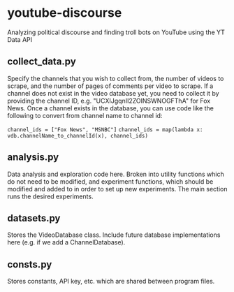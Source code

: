 # youtube-discourse
Analyzing political discourse and finding troll bots on YouTube using the YT Data API

## collect_data.py
Specify the channels that you wish to collect from, the number of videos to scrape, and the number of pages of comments per video to scrape. 
If a channel does not exist in the video database yet, you need to collect it by providing the channel ID, e.g. "UCXIJgqnII2ZOINSWNOGFThA" for Fox News. Once a channel exists in the database, you can use code like the following to convert from channel name to channel id:

```channel_ids = ["Fox News", "MSNBC"]```
```channel_ids = map(lambda x: vdb.channelName_to_channelId(x), channel_ids)```

## analysis.py
Data analysis and exploration code here. Broken into utility functions which do not need to be modified, and experiment functions, which should be modified and added to in order to set up new experiments. The main section runs the desired experiments. 

## datasets.py
Stores the VideoDatabase class. Include future database implementations here (e.g. if we add a ChannelDatabase). 

## consts.py 
Stores constants, API key, etc. which are shared between program files.  
